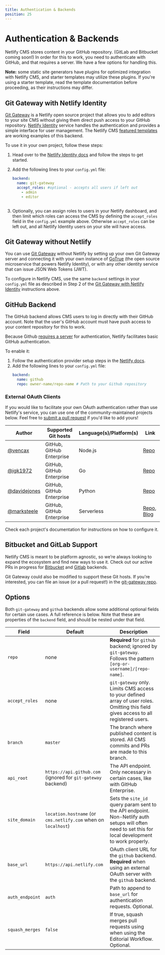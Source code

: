 ```yaml
---
title: Authentication & Backends
position: 25
---
```

# Authentication & Backends

Netlify CMS stores content in your GitHub repository. (GitLab and Bitbucket coming soon!) In order for this to work, you need to authenticate with GitHub, and that requires a server. We have a few options for handling this.

**Note:** some static site generators have plugins for optimized integration with Netlify CMS, and starter templates may utilize these plugins. If you're using a starter template, read the template documentation before proceeding, as their instructions may differ.

## Git Gateway with Netlify Identity

[Git Gateway](https://github.com/netlify/git-gateway) is a Netlify open source project that allows you to add editors to your site CMS without giving them direct push access to your GitHub repository. [Netlify Identity](https://www.netlify.com/docs/identity/) service handles the authentication and provides a simple interface for user management. The Netlify CMS [featured templates](https://www.netlifycms.org/docs/start-with-a-template) are working examples of this backend.

To use it in your own project, follow these steps:

1. Head over to the [Netlify Identity docs](https://www.netlify.com/docs/identity) and follow the
   steps to get started.
2. Add the following lines to your `config.yml` file:

    ```yaml
    backend:
      name: git-gateway
      accept_roles: #optional - accepts all users if left out
        - admin
        - editor
     
    ```
3. Optionally, you can assign roles to users in your Netlify dashboard, and then limit which
   roles can access the CMS by defining the `accept_roles` field in the `config.yml` example above.
   Otherwise `accept_roles` can be left out, and all Netlify Identity users on your site will have access.

## Git Gateway without Netlify

You can use [Git Gateway](https://github.com/netlify/git-gateway) without Netlify by setting up your own Git Gateway server and connecting it with your own instance of [GoTrue](https://www.gotrueapi.org) (the open source microservice that powers Netlify Identity), or with any other identity service that can issue JSON Web Tokens (JWT).

To configure in Netlify CMS, use the same `backend` settings in your `config.yml` file as described in Step 2 of the [Git Gateway with Netlify Identity](#git-gateway-with-netlify-identity) instructions above.

## GitHub Backend

The GitHub backend allows CMS users to log in directly with their GitHub account. Note that the
user's GitHub account must have push access to your content repository for this to work.

Because Github [requires a
server](https://github.com/netlify/netlify-cms/issues/663#issuecomment-335023723) for
authentication, Netlify facilitates basic GitHub authentication.

To enable it:

1. Follow the authentication provider setup steps in the [Netlify
   docs](https://www.netlify.com/docs/authentication-providers/#using-an-authentication-provider).
2. Add the following lines to your `config.yml` file:
   ```yaml
   backend:
     name: github
     repo: owner-name/repo-name # Path to your Github repository
   ```

### External OAuth Clients

If you would like to facilitate your own OAuth authentication rather than use Netlify's service, you
can use one of the community-maintained projects below. Feel free to [submit a pull request](https://github.com/netlify/netlify-cms/blob/master/CONTRIBUTING.md) if you'd like to add yours!

| Author                                         | Supported Git hosts       | Language(s)/Platform(s) | Link                                                                                                                                         |
| ---------------------------------------------- | ------------------------- | ----------------------- | -------------------------------------------------------------------------------------------------------------------------------------------- |
| [@vencax](https://github.com/vencax)           | GitHub, GitHub Enterprise | Node.js                 | [Repo](https://github.com/vencax/netlify-cms-github-oauth-provider)                                                                          |
| [@igk1972](https://github.com/igk1972)         | GitHub, GitHub Enterprise | Go                      | [Repo](https://github.com/igk1972/netlify-cms-oauth-provider-go)                                                                             |
| [@davidejones](https://github.com/davidejones) | GitHub, GitHub Enterprise | Python                  | [Repo](https://github.com/davidejones/netlify-cms-oauth-provider-python)                                                                     |
| [@marksteele](https://github.com/marksteele)   | GitHub, GitHub Enterprise | Serverless              | [Repo](https://github.com/marksteele/netlify-serverless-oauth2-backend), [Blog](https://www.control-alt-del.org/blog/serverless-blog-howto/) |

Check each project's documentation for instructions on how to configure it.

## Bitbucket and GitLab Support

Netlify CMS is meant to be platform agnostic, so we’re always looking to expand the ecosystem and
find new ways to use it. Check out our active PRs in progress for
[Bitbucket](https://github.com/netlify/netlify-cms/pull/525) and
[Gitlab](https://github.com/netlify/netlify-cms/pull/517) backends.

Git Gateway could also be modified to support these Git hosts. If you're interested, you can file an
issue (or a pull request!) in the [git-gateway repo](https://github.com/netlify/git-gateway).

## Options

Both `git-gateway` and `github` backends allow some additional optional fields for certain use
cases. A full reference is below. Note that these are properties of the `backend` field, and should
be nested under that field.

| Field           | Default                                                        | Description                                                                                                                                          |
| --------------- | -------------------------------------------------------------- | ---------------------------------------------------------------------------------------------------------------------------------------------------- |
| `repo`          | none                                                           | **Required** for `github` backend; ignored by `git-gateway`. Follows the pattern `[org-or-username]/[repo-name]`.                                    |
| `accept_roles`  | none                                                           | `git-gateway` only. Limits CMS access to your defined array of user roles. Omitting this field gives access to all registered users.                 |
| `branch`        | `master`                                                       | The branch where published content is stored. All CMS commits and PRs are made to this branch.                                                       |
| `api_root`      | `https://api.github.com` (ignored for `git-gateway` backend)   | The API endpoint. Only necessary in certain cases, like with GitHub Enterprise.                                                                      |
| `site_domain`   | `location.hostname` (or `cms.netlify.com` when on `localhost`) | Sets the `site_id` query param sent to the API endpoint. Non-Netlify auth setups will often need to set this for local development to work properly. |
| `base_url`      | `https://api.netlify.com`                                      | OAuth client URL for the `github` backend. **Required** when using an external OAuth server with the `github` backend.                               |
| `auth_endpoint` | `auth`                                                         | Path to append to `base_url` for authentication requests. Optional.                                                                                  |
| `squash_merges`  | `false`                                                        | If true, squash merges pull requests using when using the Editorial Workflow. Optional.                                                                                  |
